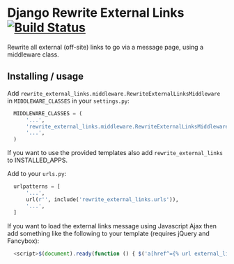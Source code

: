 # Django Rewrite External Links [![Build Status](https://travis-ci.org/incuna/django-rewrite-external-links.svg?branch=add-travis)](https://travis-ci.org/incuna/django-rewrite-external-links)

Rewrite all external (off-site) links to go via a message page, using a middleware class.

## Installing / usage

Add `rewrite_external_links.middleware.RewriteExternalLinksMiddleware` in `MIDDLEWARE_CLASSES` in your `settings.py`:

```python
  MIDDLEWARE_CLASSES = (
      '...',
      'rewrite_external_links.middleware.RewriteExternalLinksMiddleware',
      '...',
  )
```

If you want to use the provided templates also add `rewrite_external_links` to INSTALLED_APPS.


Add to your `urls.py`:

```python
  urlpatterns = [
      '...',
      url(r'', include('rewrite_external_links.urls')),
      '...',
  ]
```

If you want to load the external links message using Javascript Ajax then add something like the following to
your template (requires jQuery and Fancybox):

```javascript
  <script>$(document).ready(function () { $('a[href^={% url external_link '' %}]').fancybox({type: 'ajax'}); });</script>
```
